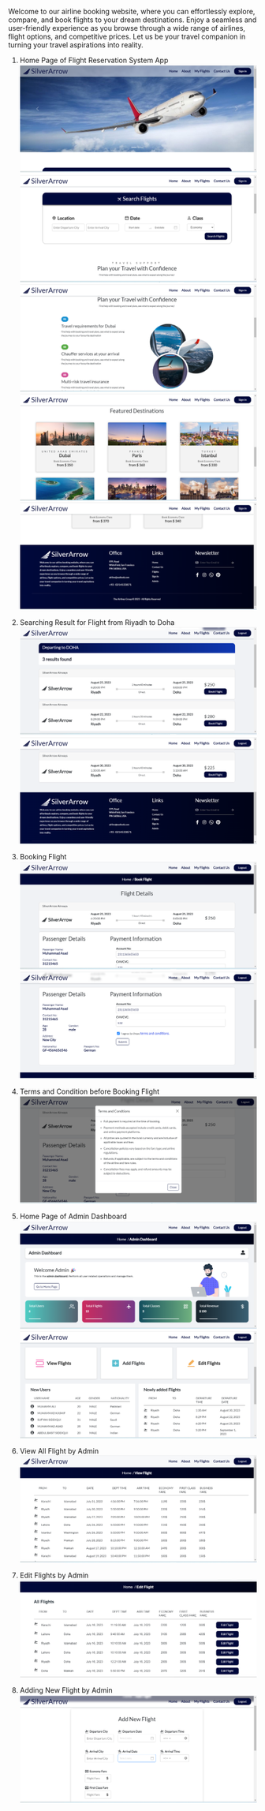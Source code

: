 Welcome to our airline booking website, where you can effortlessly explore, compare, and book flights to your dream destinations. Enjoy a seamless and user-friendly experience as you browse through a wide range of airlines, flight options, and competitive prices. Let us be your travel companion in turning your travel aspirations into reality.

1. Home Page of Flight Reservation System App
![Home Page of Flight Booking App](front-end/Public/Screenshot%20(280).png)
![Home Page of Flight Booking App](front-end/Public/Screenshot%20(281).png)
![Home Page of Flight Booking App](front-end/Public/Screenshot%20(282).png)
![Home Page of Flight Booking App](front-end/Public/Screenshot%20(283).png)
![Home Page of Flight Booking App](front-end/Public/Screenshot%20(284).png)

2. Searching Result for Flight from Riyadh to Doha
![Results of Searching Flight](front-end/Public/Screenshot%20(289).png)
![Results of Searching Flight](front-end/Public/Screenshot%20(290).png)

3. Booking Flight 
![Booking Flight](front-end/Public/Screenshot%20(291).png)
![Booking Flight](front-end/Public/Screenshot%20(292).png)

4. Terms and Condition before Booking Flight
![Terms And Condition before Booking Flight](front-end/Public/Screenshot%20(293).png)

5. Home Page of Admin Dashboard
![Home Page of Admin Dashboard](front-end/Public/Screenshot%20(287).png)
![Home Page of Admin Dashboard](front-end/Public/Screenshot%20(288).png)

6. View All Flight by Admin
![View Flights Page in Admin Panel](front-end/Public/Screenshot%20(285).png)

7. Edit Flights by Admin
![Edit Flights Page in Admin Panel](front-end/Public/Screenshot%20(193).png)

8. Adding New Flight by Admin
![Add Flights Page in Admin Panel](front-end/Public/Screenshot%20(286).png)




